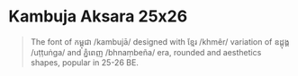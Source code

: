 # Kambuja Aksara 25x26

> The font of កម្ពុជា /kambujā/ designed with ខ្មែរ /khmêr/ variation of ឧដ្ដុង្គ /uṭṭuṅga/ and ភ្នំពេញ /bhnaṃbeña/ era, rounded and aesthetics shapes, popular in 25-26 BE.